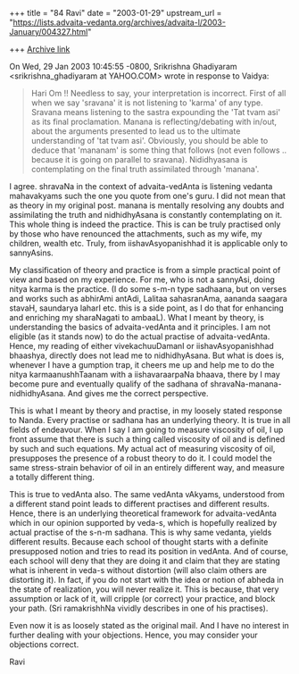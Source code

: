 +++
title = "84 Ravi"
date = "2003-01-29"
upstream_url = "https://lists.advaita-vedanta.org/archives/advaita-l/2003-January/004327.html"

+++
[Archive link](https://lists.advaita-vedanta.org/archives/advaita-l/2003-January/004327.html)

On Wed, 29 Jan 2003 10:45:55 -0800, Srikrishna Ghadiyaram
<srikrishna_ghadiyaram at YAHOO.COM> wrote in response to Vaidya:

>Hari Om !!
>Needless to say, your interpretation is incorrect.
>First of all when we say 'sravana' it is not listening
>to 'karma' of any type. Sravana means listening to the
>sastra expounding the 'Tat tvam asi' as its final
>proclamation.  Manana is reflecting/debating with
>in/out, about the arguments presented to lead us to
>the ultimate understanding of 'tat tvam asi'.
>Obviously, you should be able to deduce that 'mananam'
>is some thing that follows (not even follows ..
>because it is going on parallel to sravana).
>Nididhyasana is contemplating on the final truth
>assimilated through 'manana'.

I agree. shravaNa in the context of advaita-vedAnta is listening vedanta
mahavakyams such the one you quote from one's guru. I did not mean that as
theory in my original post. manana is mentally resolving any doubts and
assimilating the truth and nidhidhyAsana is constantly contemplating on it.
This whole thing is indeed the practice. This is can be truly practised
only by those who have renounced the attachments, such as my wife, my
children, wealth etc. Truly, from iishavAsyopanishhad it is applicable only
to sannyAsins.

My classification of theory and practice is from a simple practical point
of view and based on my experience. For me, who is not a sannyAsi, doing
nitya karma is the practice. (I do some s-m-n type sadhaana, but on verses
and works such as abhirAmi antAdi, Lalitaa sahasranAma, aananda saagara
stavaH, saundarya laharI etc. this is a side point, as I do that for
enhancing and enriching my sharaNagati to ambaaL). What I meant by theory,
is understanding the basics of advaita-vedAnta and it principles. I am not
eligible (as it stands now) to do the actual practise of advaita-vedAnta.
Hence, my reading of either vivekachuuDamanI or iishavAsyopanishhad
bhaashya, directly does not lead me to  nidhidhyAsana. But what is does is,
whenever I have a gumption trap, it cheers me up and help me to do the
nitya karmaanushhTaanam with a iishavaraarpaNa bhaava, there by I may
become pure and eventually qualify of the sadhana of shravaNa-manana-
nidhidhyAsana. And gives me the correct perspective.

This is what I meant by theory and practise, in my loosely stated response
to Nanda.  Every practise or sadhana has an underlying theory. It is true
in all fields of endeavour. When I say I am going to measure viscosity of
oil, I up front assume that there is such a thing called viscosity of oil
and is defined by such and such equations. My actual act of measuring
viscosity of oil, presupposes the presence of a robust theory to do it. I
could model the same stress-strain behavior of oil in an entirely different
way, and measure a totally different thing.


This is true to vedAnta also. The same vedAnta vAkyams, understood from a
different stand point leads to different practises and different results.
Hence, there is an underlying theoretical framework for advaita-vedAnta
which in our opinion supported by veda-s, which is hopefully realized by
actual practise of the s-n-m sadhana.  This is why same vedanta, yields
different results. Because each school of thought starts with a definite
presupposed notion and tries to read its position in vedAnta. And of
course, each school will deny that they are doing it and claim that they
are stating what is inherent in veda-s without distortion (will also claim
others are distorting it). In fact, if you do not start with the idea or
notion of abheda in the state of realization, you will never realize it.
This is because, that very assumption or lack of it, will cripple (or
correct) your practice, and block your path. (Sri ramakrishhNa vividly
describes in one of his practises).


Even now it is as loosely stated as the original mail. And I have no
interest in further dealing with your objections. Hence, you may consider
your objections correct.


Ravi

